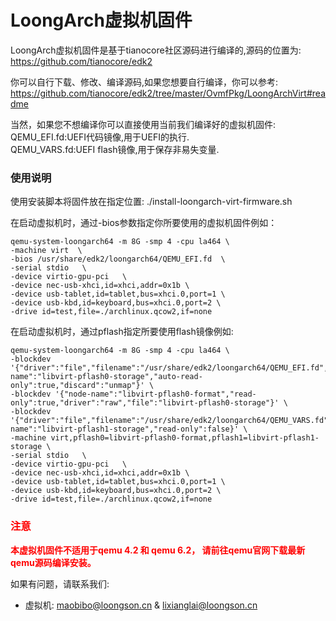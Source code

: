 # LoongArch虚拟机固件  

LoongArch虚拟机固件是基于tianocore社区源码进行编译的,源码的位置为:  
https://github.com/tianocore/edk2

你可以自行下载、修改、编译源码,如果您想要自行编译，你可以参考:  
https://github.com/tianocore/edk2/tree/master/OvmfPkg/LoongArchVirt#readme

当然，如果您不想编译你可以直接使用当前我们编译好的虚拟机固件:  
QEMU_EFI.fd:UEFI代码镜像,用于UEFI的执行.  
QEMU_VARS.fd:UEFI flash镜像,用于保存非易失变量.  

### 使用说明  
使用安装脚本将固件放在指定位置:
./install-loongarch-virt-firmware.sh

在启动虚拟机时，通过-bios参数指定你所要使用的虚拟机固件例如：  
```
qemu-system-loongarch64 -m 8G -smp 4 -cpu la464 \
-machine virt  \
-bios /usr/share/edk2/loongarch64/QEMU_EFI.fd  \
-serial stdio   \
-device virtio-gpu-pci   \
-device nec-usb-xhci,id=xhci,addr=0x1b \
-device usb-tablet,id=tablet,bus=xhci.0,port=1 \
-device usb-kbd,id=keyboard,bus=xhci.0,port=2 \
-drive id=test,file=./archlinux.qcow2,if=none 
```
在启动虚拟机时，通过pflash指定所要使用flash镜像例如:
```
qemu-system-loongarch64 -m 8G -smp 4 -cpu la464 \
-blockdev '{"driver":"file","filename":"/usr/share/edk2/loongarch64/QEMU_EFI.fd","node-name":"libvirt-pflash0-storage","auto-read-only":true,"discard":"unmap"}' \
-blockdev '{"node-name":"libvirt-pflash0-format","read-only":true,"driver":"raw","file":"libvirt-pflash0-storage"}' \
-blockdev '{"driver":"file","filename":"/usr/share/edk2/loongarch64/QEMU_VARS.fd","node-name":"libvirt-pflash1-storage","read-only":false}' \
-machine virt,pflash0=libvirt-pflash0-format,pflash1=libvirt-pflash1-storage \
-serial stdio   \
-device virtio-gpu-pci   \
-device nec-usb-xhci,id=xhci,addr=0x1b \
-device usb-tablet,id=tablet,bus=xhci.0,port=1 \
-device usb-kbd,id=keyboard,bus=xhci.0,port=2 \
-drive id=test,file=./archlinux.qcow2,if=none
```

### <font color=red>注意</font>  
<font color=red>**本虚拟机固件不适用于qemu 4.2 和 qemu 6.2， 请前往qemu官网下载最新qemu源码编译安装。**</font>  

如果有问题，请联系我们:
* 虚拟机: maobibo@loongson.cn & lixianglai@loongson.cn  
